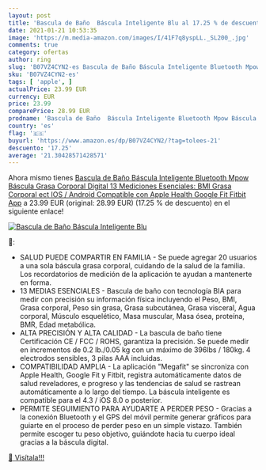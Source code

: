 ```yaml
---
layout: post
title: 'Bascula de Baño  Báscula Inteligente Blu al 17.25 % de descuento'
date: 2021-01-21 10:53:35
image: 'https://m.media-amazon.com/images/I/41F7q8yspLL._SL200_.jpg'
comments: true
category: ofertas
author: ring
slug: 'B07VZ4CYN2-es Bascula de Baño Báscula Inteligente Bluetooth Mpow Báscula...'
sku: 'B07VZ4CYN2-es'
tags: [ 'apple', ]
actualPrice: 23.99 EUR
currency: EUR
price: 23.99
comparePrice: 28.99 EUR
prodname: 'Bascula de Baño  Báscula Inteligente Bluetooth Mpow Báscula Grasa Corporal Digital 13 Mediciones Esenciales: BMI  Grasa Corporal ect  IOS / Android  Compatible con Apple Health  Google Fit  Fitbit App'
country: 'es'
flag: '🇪🇸'
buyurl: 'https://www.amazon.es/dp/B07VZ4CYN2/?tag=tolees-21'
descuento: '17.25'
average: '21.30428571428571'
---
```


Ahora mismo tienes [Bascula de Baño  Báscula Inteligente Bluetooth Mpow Báscula Grasa Corporal Digital 13 Mediciones Esenciales: BMI  Grasa Corporal ect  IOS / Android  Compatible con Apple Health  Google Fit  Fitbit App](https://www.amazon.es/dp/B07VZ4CYN2/?tag=tolees-21) a 23.99 EUR (original: 28.99 EUR) (17.25 %  de descuento) en el siguiente enlace!

[![Bascula de Baño  Báscula Inteligente Blu](https://m.media-amazon.com/images/I/41F7q8yspLL._SL200_.jpg)](https://www.amazon.es/dp/B07VZ4CYN2/?tag=tolees-21)

🔎:

- SALUD PUEDE COMPARTIR EN FAMILIA - Se puede agregar 20 usuarios a una sola báscula grasa corporal, cuidando de la salud de la familia. Los recordatorios de medición de la aplicación te ayudan a mantenerte en forma.
- 13 MEDIAS ESENCIALES - Bascula de baño con tecnología BIA para medir con precisión su información física incluyendo el Peso, BMI, Grasa corporal, Peso sin grasa, Grasa subcutánea, Grasa visceral, Agua corporal, Músculo esquelético, Masa muscular, Masa ósea, proteína, BMR, Edad metabólica.
- ALTA PRECISIÓN Y ALTA CALIDAD - La bascula de baño tiene Certificación CE / FCC / ROHS, garantiza la precisión. Se puede medir en incrementos de 0.2 lb./0.05 kg con un máximo de 396lbs / 180kg. 4 electrodos sensibles, 3 pilas AAA incluidas.
- COMPATIBILIDAD AMPLIA - La aplicación "Megafit" se sincroniza con Apple Health, Google Fit y Fitbit, registra automáticamente datos de salud reveladores, e progreso y las tendencias de salud se rastrean automáticamente a lo largo del tiempo. La báscula inteligente es compatible para el 4.3 / iOS 8.0 o posterior.
- PERMITE SEGUIMIENTO PARA AYUDARTE A PERDER PESO - Gracias a la conexión Bluetooth y el GPS del móvil permite generar gráficos para guiarte en el proceso de perder peso en un simple vistazo. También permite escoger tu peso objetivo, guiándote hacia tu cuerpo ideal gracias a la báscula digital.

[🛒 Visítala!!!](https://www.amazon.es/dp/B07VZ4CYN2/?tag=tolees-21)
